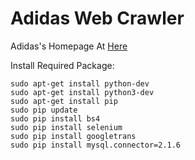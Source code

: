 # Adidas Web Crawler
Adidas's Homepage At [Here](https://shop.adidas.jp/)

Install Required Package:
```
sudo apt-get install python-dev
sudo apt-get install python3-dev
sudo apt-get install pip
sudo pip update
sudo pip install bs4
sudo pip install selenium
sudo pip install googletrans
sudo pip install mysql.connector=2.1.6
```

